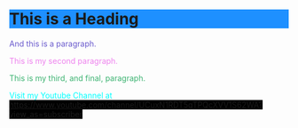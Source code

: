 <!DOCTYPE html>
<html>


<h1 style="background-color: DodgerBlue">This is a Heading</h1>
<p style="color: SlateBlue">And this is a paragraph.</p>
<p style="color: Violet"> This is my second paragraph.</p>
<p style="color: MediumSeaGreen"> This is my third, and final, paragraph.</p>
<p style="color: cyan"> Visit my Youtube Channel at <a style ="background-color:black"href="url">https://www.youtube.com/channel/UCuxN1RDT5qTPQcXVV1S62WA?view_as=subscriber</a>

</body>
</html>
